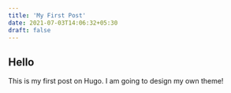 ```yaml
---
title: 'My First Post'
date: 2021-07-03T14:06:32+05:30
draft: false
---
```


## Hello

This is my first post on Hugo. I am going to design my own theme!
